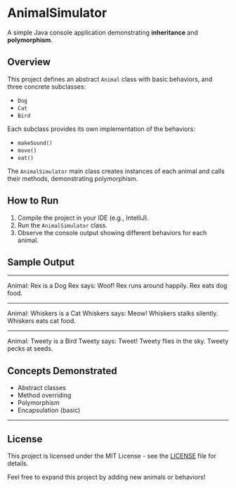 # AnimalSimulator

A simple Java console application demonstrating **inheritance** and **polymorphism**.

## Overview

This project defines an abstract `Animal` class with basic behaviors, and three concrete subclasses:

- `Dog`
- `Cat`
- `Bird`

Each subclass provides its own implementation of the behaviors:
- `makeSound()`
- `move()`
- `eat()`

The `AnimalSimulator` main class creates instances of each animal and calls their methods, demonstrating polymorphism.

## How to Run

1. Compile the project in your IDE (e.g., IntelliJ).
2. Run the `AnimalSimulator` class.
3. Observe the console output showing different behaviors for each animal.

## Sample Output

---

Animal: Rex is a Dog
Rex says: Woof!
Rex runs around happily.
Rex eats dog food.

---

Animal: Whiskers is a Cat
Whiskers says: Meow!
Whiskers stalks silently.
Whiskers eats cat food.

---

Animal: Tweety is a Bird
Tweety says: Tweet!
Tweety flies in the sky.
Tweety pecks at seeds.

## Concepts Demonstrated

- Abstract classes
- Method overriding
- Polymorphism
- Encapsulation (basic)

---

## License

This project is licensed under the MIT License - see the [LICENSE](LICENSE) file for details.

Feel free to expand this project by adding new animals or behaviors!
